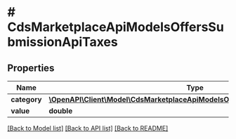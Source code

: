 # # CdsMarketplaceApiModelsOffersSubmissionApiTaxes

## Properties

Name | Type | Description | Notes
------------ | ------------- | ------------- | -------------
**category** | [**\OpenAPI\Client\Model\CdsMarketplaceApiModelsOffersSubmissionApiTaxCategory**](CdsMarketplaceApiModelsOffersSubmissionApiTaxCategory.md) |  | [optional]
**value** | **double** |  | [optional]

[[Back to Model list]](../../README.md#models) [[Back to API list]](../../README.md#endpoints) [[Back to README]](../../README.md)
